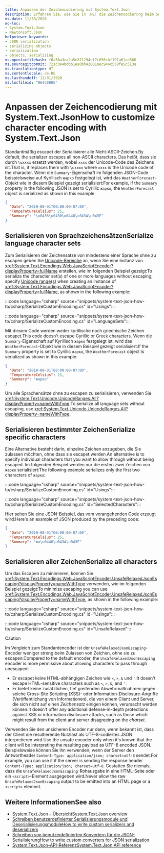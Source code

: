```yaml
---
title: Anpassen der Zeichencodierung mit System.Text.Json
description: Erfahren Sie, wie Sie in .NET die Zeichencodierung beim Serialisieren in und Deserialisieren aus JSON anpassen können.
ms.date: 11/30/2020
no-loc:
- System.Text.Json
- Newtonsoft.Json
helpviewer_keywords:
- JSON serialization
- serializing objects
- serialization
- objects, serializing
ms.openlocfilehash: f6a50a3ca2a5e871294cf7c056cbf197a61cd668
ms.sourcegitcommit: 721c3e4bdbb1ea0bb420818ec944c538fe5c513a
ms.translationtype: HT
ms.contentlocale: de-DE
ms.lasthandoff: 12/01/2020
ms.locfileid: "96439806"
---
```

# <a name="how-to-customize-character-encoding-with-no-locsystemtextjson"></a><span data-ttu-id="e15a8-103">Anpassen der Zeichencodierung mit System.Text.Json</span><span class="sxs-lookup"><span data-stu-id="e15a8-103">How to customize character encoding with System.Text.Json</span></span>

<span data-ttu-id="e15a8-104">Standardmäßig escapet der Serialisierer alle Nicht-ASCII-Zeichen.</span><span class="sxs-lookup"><span data-stu-id="e15a8-104">By default, the serializer escapes all non-ASCII characters.</span></span> <span data-ttu-id="e15a8-105">Das heißt, dass sie durch `\uxxxx` ersetzt werden, wobei `xxxx` der Unicode-Code des Zeichens ist.</span><span class="sxs-lookup"><span data-stu-id="e15a8-105">That is, it replaces them with `\uxxxx` where `xxxx` is the Unicode code of the character.</span></span> <span data-ttu-id="e15a8-106">Wenn die `Summary`-Eigenschaft im folgenden JSON-Code beispielsweise auf Kyrillisch `жарко` festgelegt ist, wird das `WeatherForecast`-Objekt wie in diesem Beispiel gezeigt serialisiert:</span><span class="sxs-lookup"><span data-stu-id="e15a8-106">For example, if the `Summary` property in the following JSON is set to Cyrillic `жарко`, the `WeatherForecast` object is serialized as shown in this example:</span></span>

```json
{
  "Date": "2019-08-01T00:00:00-07:00",
  "TemperatureCelsius": 25,
  "Summary": "\u0436\u0430\u0440\u043A\u043E"
}
```

## <a name="serialize-language-character-sets"></a><span data-ttu-id="e15a8-107">Serialisieren von Sprachzeichensätzen</span><span class="sxs-lookup"><span data-stu-id="e15a8-107">Serialize language character sets</span></span>

<span data-ttu-id="e15a8-108">Zum Serialisieren der Zeichensätze von mindestens einer Sprache ohne zu escapen geben Sie [Unicode-Bereiche](xref:System.Text.Unicode.UnicodeRanges) an, wenn Sie eine Instanz von <xref:System.Text.Encodings.Web.JavaScriptEncoder?displayProperty=fullName> erstellen, wie im folgenden Beispiel gezeigt:</span><span class="sxs-lookup"><span data-stu-id="e15a8-108">To serialize the character set(s) of one or more languages without escaping, specify [Unicode range(s)](xref:System.Text.Unicode.UnicodeRanges) when creating an instance of <xref:System.Text.Encodings.Web.JavaScriptEncoder?displayProperty=fullName>, as shown in the following example:</span></span>

:::code language="csharp" source="snippets/system-text-json-how-to/csharp/SerializeCustomEncoding.cs" id="Usings":::

:::code language="csharp" source="snippets/system-text-json-how-to/csharp/SerializeCustomEncoding.cs" id="LanguageSets":::

<span data-ttu-id="e15a8-109">Mit diesem Code werden weder kyrillische noch griechische Zeichen escapet.</span><span class="sxs-lookup"><span data-stu-id="e15a8-109">This code doesn't escape Cyrillic or Greek characters.</span></span> <span data-ttu-id="e15a8-110">Wenn die `Summary`-Eigenschaft auf Kyrillisch `жарко` festgelegt ist, wird das `WeatherForecast`-Objekt wie in diesem Beispiel gezeigt serialisiert:</span><span class="sxs-lookup"><span data-stu-id="e15a8-110">If the `Summary` property is set to Cyrillic `жарко`, the `WeatherForecast` object is serialized as shown in this example:</span></span>

```json
{
  "Date": "2019-08-01T00:00:00-07:00",
  "TemperatureCelsius": 25,
  "Summary": "жарко"
}
```

<span data-ttu-id="e15a8-111">Um alle Sprachensätze ohne zu escapen zu serialisieren, verwenden Sie <xref:System.Text.Unicode.UnicodeRanges.All?displayProperty=nameWithType>.</span><span class="sxs-lookup"><span data-stu-id="e15a8-111">To serialize all language sets without escaping, use <xref:System.Text.Unicode.UnicodeRanges.All?displayProperty=nameWithType>.</span></span>

## <a name="serialize-specific-characters"></a><span data-ttu-id="e15a8-112">Serialisieren bestimmter Zeichen</span><span class="sxs-lookup"><span data-stu-id="e15a8-112">Serialize specific characters</span></span>

<span data-ttu-id="e15a8-113">Eine Alternative besteht darin, einzelne Zeichen anzugeben, die Sie zulassen möchten, ohne dass sie escapet werden.</span><span class="sxs-lookup"><span data-stu-id="e15a8-113">An alternative is to specify individual characters that you want to allow through without being escaped.</span></span> <span data-ttu-id="e15a8-114">Im folgenden Beispiel werden nur die ersten zwei Zeichen von `жарко` serialisiert:</span><span class="sxs-lookup"><span data-stu-id="e15a8-114">The following example serializes only the first two characters of `жарко`:</span></span>

:::code language="csharp" source="snippets/system-text-json-how-to/csharp/SerializeCustomEncoding.cs" id="Usings":::

:::code language="csharp" source="snippets/system-text-json-how-to/csharp/SerializeCustomEncoding.cs" id="SelectedCharacters":::

<span data-ttu-id="e15a8-115">Hier sehen Sie eine JSON-Beispiel, das vom vorangehenden Code erzeugt wird:</span><span class="sxs-lookup"><span data-stu-id="e15a8-115">Here's an example of JSON produced by the preceding code:</span></span>

```json
{
  "Date": "2019-08-01T00:00:00-07:00",
  "TemperatureCelsius": 25,
  "Summary": "жа\u0440\u043A\u043E"
}
```

## <a name="serialize-all-characters"></a><span data-ttu-id="e15a8-116">Serialisieren aller Zeichen</span><span class="sxs-lookup"><span data-stu-id="e15a8-116">Serialize all characters</span></span>

<span data-ttu-id="e15a8-117">Um das Escapen zu minimieren, können Sie <xref:System.Text.Encodings.Web.JavaScriptEncoder.UnsafeRelaxedJsonEscaping?displayProperty=nameWithType> verwenden, wie im folgenden Beispiel gezeigt:</span><span class="sxs-lookup"><span data-stu-id="e15a8-117">To minimize escaping you can use <xref:System.Text.Encodings.Web.JavaScriptEncoder.UnsafeRelaxedJsonEscaping?displayProperty=nameWithType>, as shown in the following example:</span></span>

:::code language="csharp" source="snippets/system-text-json-how-to/csharp/SerializeCustomEncoding.cs" id="Usings":::

:::code language="csharp" source="snippets/system-text-json-how-to/csharp/SerializeCustomEncoding.cs" id="UnsafeRelaxed":::

> [!CAUTION]
> <span data-ttu-id="e15a8-118">Im Vergleich zum Standardencoder ist der `UnsafeRelaxedJsonEscaping`-Encoder weniger streng beim Zulassen von Zeichen, ohne sie zu escapen:</span><span class="sxs-lookup"><span data-stu-id="e15a8-118">Compared to the default encoder, the `UnsafeRelaxedJsonEscaping` encoder is more permissive about allowing characters to pass through unescaped:</span></span>
>
> * <span data-ttu-id="e15a8-119">Er escapet keine HTML-abhängigen Zeichen wie `<`, `>`, `&` und `'`.</span><span class="sxs-lookup"><span data-stu-id="e15a8-119">It doesn't escape HTML-sensitive characters such as `<`, `>`, `&`, and `'`.</span></span>
> * <span data-ttu-id="e15a8-120">Er bietet keine zusätzlichen, tief greifenden Abwehrmaßnahmen gegen solche Cross-Site Scripting (XSS)- oder Information-Disclosure-Angriffe (Veröffentlichung von Informationen), die von einem Client und Server, die sich nicht auf einen *Zeichensatz* einigen können, verursacht werden können.</span><span class="sxs-lookup"><span data-stu-id="e15a8-120">It doesn't offer any additional defense-in-depth protections against XSS or information disclosure attacks, such as those which might result from the client and server disagreeing on the *charset*.</span></span>
>
> <span data-ttu-id="e15a8-121">Verwenden Sie den unsicheren Encoder nur dann, wenn bekannt ist, dass der Client die resultierende Nutzlast als UTF-8-codiertes JSON interpretieren wird.</span><span class="sxs-lookup"><span data-stu-id="e15a8-121">Use the unsafe encoder only when it's known that the client will be interpreting the resulting payload as UTF-8 encoded JSON.</span></span> <span data-ttu-id="e15a8-122">Beispielsweise können Sie ihn verwenden, wenn der Server den Antwortheader `Content-Type: application/json; charset=utf-8` sendet.</span><span class="sxs-lookup"><span data-stu-id="e15a8-122">For example, you can use it if the server is sending the response header `Content-Type: application/json; charset=utf-8`.</span></span> <span data-ttu-id="e15a8-123">Gestatten Sie niemals, dass die `UnsafeRelaxedJsonEscaping`-Rohausgabe in eine HTML-Seite oder ein `<script>`-Element ausgegeben wird.</span><span class="sxs-lookup"><span data-stu-id="e15a8-123">Never allow the raw `UnsafeRelaxedJsonEscaping` output to be emitted into an HTML page or a `<script>` element.</span></span>

## <a name="see-also"></a><span data-ttu-id="e15a8-124">Weitere Informationen</span><span class="sxs-lookup"><span data-stu-id="e15a8-124">See also</span></span>

* [<span data-ttu-id="e15a8-125">System.Text.Json – Übersicht</span><span class="sxs-lookup"><span data-stu-id="e15a8-125">System.Text.Json overview</span></span>](system-text-json-overview.md)
* [<span data-ttu-id="e15a8-126">Schreiben benutzerdefinierter Serialisierungsmodule und Deserialisierungsmodule</span><span class="sxs-lookup"><span data-stu-id="e15a8-126">How to write custom serializers and deserializers</span></span>](write-custom-serializer-deserializer.md)
* [<span data-ttu-id="e15a8-127">Schreiben von benutzerdefinierten Konvertern für die JSON-Serialisierung</span><span class="sxs-lookup"><span data-stu-id="e15a8-127">How to write custom converters for JSON serialization</span></span>](system-text-json-converters-how-to.md)
* <span data-ttu-id="e15a8-128">[System.Text.Json-API-Referenz](xref:System.Text.Json)</span><span class="sxs-lookup"><span data-stu-id="e15a8-128">[System.Text.Json API reference](xref:System.Text.Json)</span></span>
